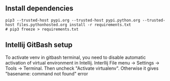 ## Install dependencies
```shell
pip3 --trusted-host pypi.org --trusted-host pypi.python.org --trusted-host files.pythonhosted.org install -r requirements.txt
# pip3 freeze > requirements.txt
```

## Intellij GitBash setup
To activate venv in gitbash terminal, you need to disable automatic activation of virtual environment in Intellij.
Interllij File menu -> Settings -> Tools -> Terminal. Then uncheck "Activate virtualenv". Otherwise it gives "basename: command not found" error
